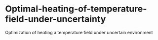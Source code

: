 # Optimal-heating-of-temperature-field-under-uncertainty
Optimization of heating a temperature field under uncertain environment
